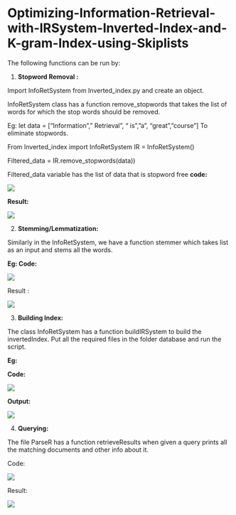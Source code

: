 # Optimizing-Information-Retrieval-with-IRSystem-Inverted-Index-and-K-gram-Index-using-Skiplists

The following functions can be run by:

1. **Stopword Removal :**

Import InfoRetSystem from Inverted\_index.py and create an object.

InfoRetSystem class has a function remove\_stopwords that takes the list of words for which the stop words should be removed.

Eg: let data = [“Information”,” Retrieval”, “ is”,”a”, “great”,”course”] To eliminate stopwords.

From Inverted\_index import InfoRetSystem IR = InfoRetSystem()

Filtered\_data = IR.remove\_stopwords(data))

Filtered\_data variable has the list of data that is stopword free **code:**

![](Aspose.Words.71a3c005-5641-4358-9a19-423db04fb889.001.png)

**Result:**

![](Aspose.Words.71a3c005-5641-4358-9a19-423db04fb889.002.png)

2. **Stemming/Lemmatization:**

Similarly in the InfoRetSystem, we have a function stemmer which takes list as an input and stems all the words.

**Eg: Code:**

![](Aspose.Words.71a3c005-5641-4358-9a19-423db04fb889.003.png)

Result :

![](Aspose.Words.71a3c005-5641-4358-9a19-423db04fb889.004.png)

3. **Building Index:**

The class InfoRetSystem has a function buildIRSystem to build the invertedIndex. Put all the required files in the folder database and run the script.

**Eg:**

**Code:**

![](Aspose.Words.71a3c005-5641-4358-9a19-423db04fb889.005.png)

**Output:**

![](Aspose.Words.71a3c005-5641-4358-9a19-423db04fb889.006.png)

4. **Querying:**

The file ParseR has a function retrieveResults when given a query prints all the matching documents and other info about it.

Code:

![](Aspose.Words.71a3c005-5641-4358-9a19-423db04fb889.007.png)

Result:

![](Aspose.Words.71a3c005-5641-4358-9a19-423db04fb889.008.png)
